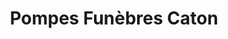 ---
title: "Pompes Funèbres Caton"
url: /saint-jean-de-braye/pompes-funebres-caton/
shop: directeurs de funérailles
---